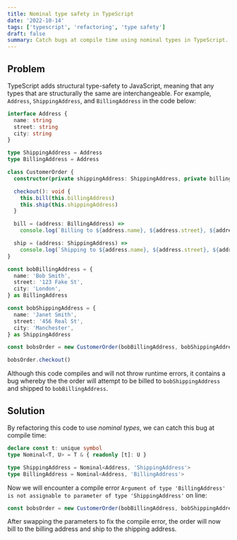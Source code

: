 ```yaml
---
title: Nominal type safety in TypeScript
date: '2022-10-14'
tags: ['typescript', 'refactoring', 'type safety']
draft: false
summary: Catch bugs at compile time using nominal types in TypeScript.
---
```


## Problem

TypeScript adds structural type-safety to JavaScript, meaning that any types that are structurally the same are interchangeable. For example, `Address`, `ShippingAddress`, and `BillingAddress` in the code below:

```ts
interface Address {
  name: string
  street: string
  city: string
}

type ShippingAddress = Address
type BillingAddress = Address

class CustomerOrder {
  constructor(private shippingAddress: ShippingAddress, private billingAddress: BillingAddress) {}

  checkout(): void {
    this.bill(this.billingAddress)
    this.ship(this.shippingAddress)
  }

  bill = (address: BillingAddress) =>
    console.log(`Billing to ${address.name}, ${address.street}, ${address.city}`)

  ship = (address: ShippingAddress) =>
    console.log(`Shipping to ${address.name}, ${address.street}, ${address.city}`)
}

const bobBillingAddress = {
  name: 'Bob Smith',
  street: '123 Fake St',
  city: 'London',
} as BillingAddress

const bobShippingAddress = {
  name: 'Janet Smith',
  street: '456 Real St',
  city: 'Manchester',
} as ShippingAddress

const bobsOrder = new CustomerOrder(bobBillingAddress, bobShippingAddress)

bobsOrder.checkout()
```

Although this code compiles and will not throw runtime errors, it contains a bug whereby the the order will attempt to be billed to `bobShippingAddress` and shipped to `bobBillingAddress`.

## Solution

By refactoring this code to use _nominal types_, we can catch this bug at compile time:

```ts
declare const t: unique symbol
type Nominal<T, U> = T & { readonly [t]: U }

type ShippingAddress = Nominal<Address, 'ShippingAddress'>
type BillingAddress = Nominal<Address, 'BillingAddress'>
```

Now we will encounter a compile error `Argument of type 'BillingAddress' is not assignable to parameter of type 'ShippingAddress'` on line:

```ts
const bobsOrder = new CustomerOrder(bobBillingAddress, bobShippingAddress)
```

After swapping the parameters to fix the compile error, the order will now bill to the billing address and ship to the shipping address.
